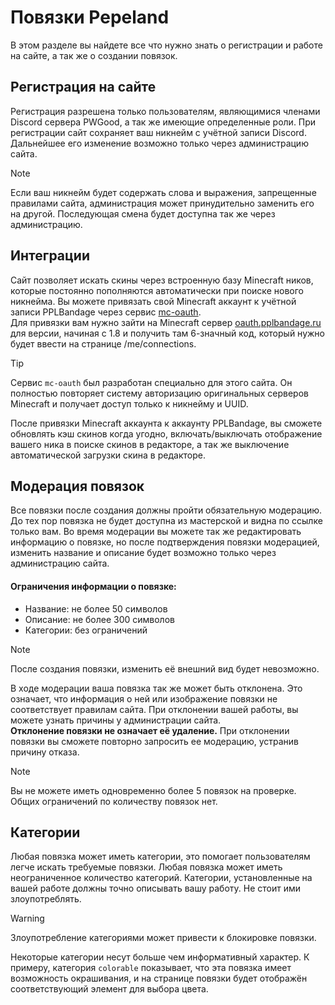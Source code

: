 # Повязки Pepeland


В этом разделе вы найдете все что нужно знать о регистрации и работе на сайте, а так же о создании повязок.

## Регистрация на сайте
Регистрация разрешена только пользователям, являющимися членами Discord сервера PWGood, а так же имеющие определенные роли. При регистрации сайт сохраняет ваш никнейм с учётной записи Discord. Дальнейшее его изменение возможно только через администрацию сайта.
> [!NOTE]
> Если ваш никнейм будет содержать слова и выражения, запрещенные правилами сайта, администрация может принудительно заменить его на другой. Последующая смена будет доступна так же через администрацию.

## Интеграции
Сайт позволяет искать скины через встроенную базу Minecraft ников, которые постоянно пополняются автоматически при поиске нового никнейма. Вы можете привязать свой Minecraft аккаунт к учётной записи PPLBandage через сервис [mc-oauth](https://github.com/Andcool-Systems/MC-OAuth_server).  
Для привязки вам нужно зайти на Minecraft сервер <u>oauth.pplbandage.ru</u> для версии, начиная с 1.8 и получить там 6-значный код, который нужно будет ввести на странице /me/connections.

> [!TIP]
> Сервис `mc-oauth` был разработан специально для этого сайта. Он полностью повторяет систему авторизацию оригинальных серверов Minecraft и получает доступ только к никнейму и UUID.

После привязки Minecraft аккаунта к аккаунту PPLBandage, вы сможете обновлять кэш скинов когда угодно, включать/выключать отображение вашего ника в поиске скинов в редакторе, а так же выключение автоматической загрузки скина в редакторе.

## Модерация повязок
Все повязки после создания должны пройти обязательную модерацию. До тех пор повязка не будет доступна из мастерской и видна по ссылке только вам. Во время модерации вы можете так же редактировать информацию о повязке, но после подтверждения повязки модерацией, изменить название и описание будет возможно только через администрацию сайта.  
#### Ограничения информации о повязке:
- Название: не более 50 символов
- Описание: не более 300 символов
- Категории: без ограничений
  
> [!NOTE]
> После создания повязки, изменить её внешний вид будет невозможно.

В ходе модерации ваша повязка так же может быть отклонена. Это означает, что информация о ней или изображение повязки не соответствует правилам сайта. При отклонении вашей работы, вы можете узнать причины у администрации сайта.  
**Отклонение повязки не означает её удаление.** При отклонении повязки вы сможете повторно запросить ее модерацию, устранив причину отказа.

> [!NOTE]
> Вы не можете иметь одновременно более 5 повязок на проверке. Общих ограничений по количеству повязок нет.


## Категории
Любая повязка может иметь категории, это помогает пользователям легче искать требуемые повязки. Любая повязка может иметь неограниченное количество категорий. Категории, установленные на вашей работе должны точно описывать вашу работу. Не стоит ими злоупотреблять.
> [!WARNING]
> Злоупотребление категориями может привести к блокировке повязки.

Некоторые категории несут больше чем информативный характер. К примеру, категория `colorable` показывает, что эта повязка имеет возможность окрашивания, и на странице повязки будет отображён соответствующий элемент для выбора цвета.

